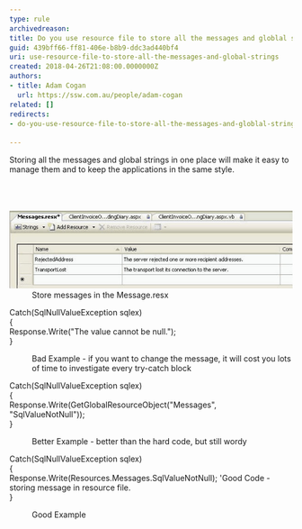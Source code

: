 ```yaml
---
type: rule
archivedreason: 
title: Do you use resource file to store all the messages and globlal strings?
guid: 439bff66-ff81-406e-b8b9-ddc3ad440bf4
uri: use-resource-file-to-store-all-the-messages-and-global-strings
created: 2018-04-26T21:08:00.0000000Z
authors:
- title: Adam Cogan
  url: https://ssw.com.au/people/adam-cogan
related: []
redirects:
- do-you-use-resource-file-to-store-all-the-messages-and-globlal-strings

---
```



Storing all the messages and global strings in one place will make it easy to manage them and to keep the applications in the same style.<br><br>
<br><excerpt class='endintro'></excerpt><br>
<dl class="image"><dt><img src="Code_StoreMessage.jpg" alt="Code_StoreMessage.jpg" /></dt><dd> ​Store messages in the Message.resx</dd></dl><p class="ssw15-rteElement-CodeArea">Catch(SqlNullValueException sqlex)<br>{<br>Response.Write("The value cannot be null.");<br>}</p><dd class="ssw15-rteElement-FigureBad">Bad Example - if you want to change the message, it will cost you lots of time to investigate every try-catch block</dd><p class="ssw15-rteElement-CodeArea">Catch(SqlNullValueException sqlex)<br>{<br>Response.Write(GetGlobalResourceObject("Messages", "SqlValueNotNull"));<br>}</p><dd class="ssw15-rteElement-FigureGood">Better Example - better than the hard code, but still wordy<br></dd><p class="ssw15-rteElement-CodeArea">Catch(SqlNullValueException sqlex)<br>{<br>Response.Write(Resources.Messages.SqlValueNotNull); 'Good Code - storing message in resource file. <br>} </p><dd class="ssw15-rteElement-FigureGood">Good Example <br></dd>


